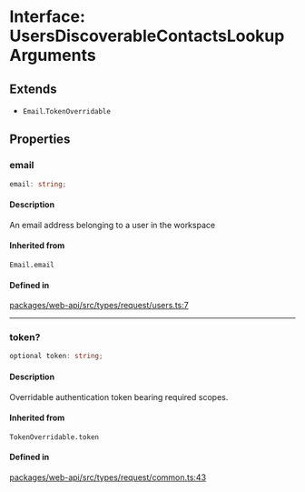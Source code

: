 # Interface: UsersDiscoverableContactsLookupArguments

## Extends

- `Email`.`TokenOverridable`

## Properties

### email

```ts
email: string;
```

#### Description

An email address belonging to a user in the workspace

#### Inherited from

`Email.email`

#### Defined in

[packages/web-api/src/types/request/users.ts:7](https://github.com/slackapi/node-slack-sdk/blob/7b348598b763c2b7545d1042b5f0429775cfa62c/packages/web-api/src/types/request/users.ts#L7)

***

### token?

```ts
optional token: string;
```

#### Description

Overridable authentication token bearing required scopes.

#### Inherited from

`TokenOverridable.token`

#### Defined in

[packages/web-api/src/types/request/common.ts:43](https://github.com/slackapi/node-slack-sdk/blob/7b348598b763c2b7545d1042b5f0429775cfa62c/packages/web-api/src/types/request/common.ts#L43)
